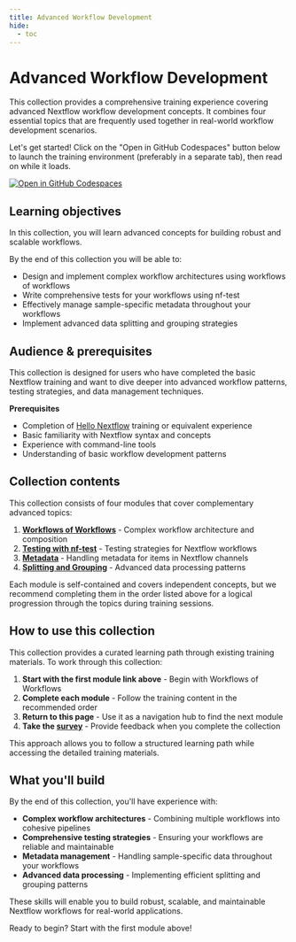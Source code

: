 ```yaml
---
title: Advanced Workflow Development
hide:
  - toc
---
```


# Advanced Workflow Development

This collection provides a comprehensive training experience covering advanced Nextflow workflow development concepts. It combines four essential topics that are frequently used together in real-world workflow development scenarios.

Let's get started! Click on the "Open in GitHub Codespaces" button below to launch the training environment (preferably in a separate tab), then read on while it loads.

[![Open in GitHub Codespaces](https://github.com/codespaces/badge.svg)](https://codespaces.new/nextflow-io/training?quickstart=1&ref=master)

## Learning objectives

In this collection, you will learn advanced concepts for building robust and scalable workflows.

By the end of this collection you will be able to:

- Design and implement complex workflow architectures using workflows of workflows
- Write comprehensive tests for your workflows using nf-test
- Effectively manage sample-specific metadata throughout your workflows
- Implement advanced data splitting and grouping strategies

## Audience & prerequisites

This collection is designed for users who have completed the basic Nextflow training and want to dive deeper into advanced workflow patterns, testing strategies, and data management techniques.

**Prerequisites**

- Completion of [Hello Nextflow](../../../hello_nextflow/) training or equivalent experience
- Basic familiarity with Nextflow syntax and concepts
- Experience with command-line tools
- Understanding of basic workflow development patterns

## Collection contents

This collection consists of four modules that cover complementary advanced topics:

1. **[Workflows of Workflows](../../../side_quests/workflows_of_workflows)** - Complex workflow architecture and composition
2. **[Testing with nf-test](../../../side_quests/nf-test)** - Testing strategies for Nextflow workflows
3. **[Metadata](../../../side_quests/metadata)** - Handling metadata for items in Nextflow channels
4. **[Splitting and Grouping](../../../side_quests/splitting_and_grouping)** - Advanced data processing patterns

Each module is self-contained and covers independent concepts, but we recommend completing them in the order listed above for a logical progression through the topics during training sessions.

## How to use this collection

This collection provides a curated learning path through existing training materials. To work through this collection:

1. **Start with the first module link above** - Begin with Workflows of Workflows
2. **Complete each module** - Follow the training content in the recommended order
3. **Return to this page** - Use it as a navigation hub to find the next module
4. **Take the [survey](./survey.md)** - Provide feedback when you complete the collection

This approach allows you to follow a structured learning path while accessing the detailed training materials.

## What you'll build

By the end of this collection, you'll have experience with:

- **Complex workflow architectures** - Combining multiple workflows into cohesive pipelines
- **Comprehensive testing strategies** - Ensuring your workflows are reliable and maintainable
- **Metadata management** - Handling sample-specific data throughout your workflows
- **Advanced data processing** - Implementing efficient splitting and grouping patterns

These skills will enable you to build robust, scalable, and maintainable Nextflow workflows for real-world applications.

Ready to begin? Start with the first module above!
